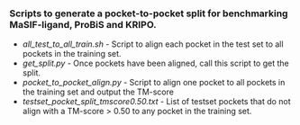 ### Scripts to generate a pocket-to-pocket split for benchmarking MaSIF-ligand, ProBiS and KRIPO.

+ *all_test_to_all_train.sh* - Script to align each pocket in the test set to all pockets in the training set. 
+ *get_split.py* - Once pockets have been aligned, call this script to get the split. 
+ *pocket_to_pocket_align.py*	- Script to align one pocket to all pockets in the training set and output the TM-score
+ *testset_pocket_split_tmscore0.50.txt* - List of testset pockets that do not align with a TM-score > 0.50 to any pocket in the training set.
